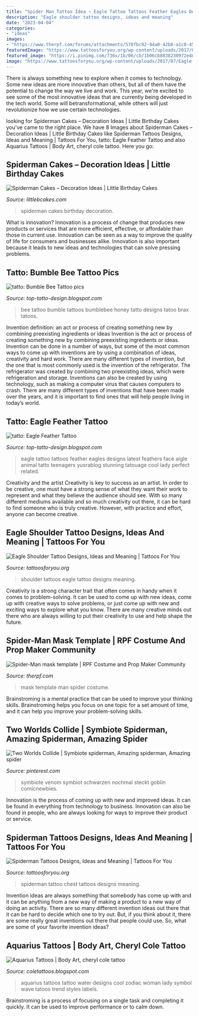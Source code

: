 ```yaml
---
title: "Spider Man Tattoo Idea ~ Eagle Tattoo Tattoos Feather Eagles Designs Latest Feathers Face Aigle Animal Tatto Teenagers Yusrablog Stunning Tatouage Cool Lady Perfect Related"
description: "Eagle shoulder tattoo designs, ideas and meaning"
date: "2023-04-04"
categories:
- "ideas"
images:
- "https://www.therpf.com/forums/attachments/570fbc92-94a0-42b8-a1c0-45d47940c1d3-jpeg.1039336/"
featuredImage: "https://www.tattoosforyou.org/wp-content/uploads/2017/07/Eagle-Shoulder-Tattoos-for-Men.jpg"
featured_image: "https://i.pinimg.com/736x/1b/06/cb/1b06cb8838230972e485c7586b3f494b.jpg"
image: "https://www.tattoosforyou.org/wp-content/uploads/2017/07/Eagle-Shoulder-Tattoos-for-Men.jpg"
---
```



There is always something new to explore when it comes to technology. Some new ideas are more innovative than others, but all of them have the potential to change the way we live and work. This year, we're excited to see some of the most innovative ideas that are currently being developed in the tech world. Some will betransformational, while others will just revolutionize how we use certain technologies.

	

		
looking for Spiderman Cakes – Decoration Ideas | Little Birthday Cakes you've came to the right place. We have 8 Images about Spiderman Cakes – Decoration Ideas | Little Birthday Cakes like Spiderman Tattoos Designs, Ideas and Meaning | Tattoos For You, tatto: Eagle Feather Tattoo and also Aquarius Tattoos | Body Art, cheryl cole tattoo. Here you go:
		
    
## Spiderman Cakes – Decoration Ideas | Little Birthday Cakes

<img loading=lazy src="http://www.littlebcakes.com/wp-content/uploads/2013/08/Spiderman-Cakes-Images.jpg" onerror="this.onerror=null;this.src='https://tse4.mm.bing.net/th?id=OIP.ahuEcnMILxYoUNzYgmJBnAHaFj&amp;pid=15.1';" alt="Spiderman Cakes – Decoration Ideas | Little Birthday Cakes">

_Source: littlebcakes.com_

>spiderman cakes birthday decoration. 

	

What is innovation?
Innovation is a process of change that produces new products or services that are more efficient, effective, or affordable than those in current use. Innovation can be seen as a way to improve the quality of life for consumers and businesses alike. Innovation is also important because it leads to new ideas and technologies that can solve pressing problems.

    
## Tatto: Bumble Bee Tattoo Pics

<img loading=lazy src="http://2.bp.blogspot.com/-YeP4SFuI1sw/UQVfPDf42rI/AAAAAAAAQjs/8wycnekXJv0/s1600/Bumblebee-Tattoos-Graphics-72.jpg" onerror="this.onerror=null;this.src='https://tse1.mm.bing.net/th?id=OIP.un52yQKWufG49WoYAicBHQHaGF&amp;pid=15.1';" alt="tatto: Bumble Bee Tattoo pics">

_Source: top-tatto-design.blogspot.com_

>bee tattoo bumble tattoos bumblebee honey tatto designs tatoo brax tatoos. 

	

Invention definition: an act or process of creating something new by combining preexisting ingredients or ideas
Invention is the act or process of creating something new by combining preexisting ingredients or ideas. Invention can be done in a number of ways, but some of the most common ways to come up with inventions are by using a combination of ideas, creativity and hard work. There are many different types of invention, but the one that is most commonly used is the invention of the refrigerator. The refrigerator was created by combining two preexisting ideas, which were refrigeration and storage. Inventions can also be created by using technology, such as making a computer virus that causes computers to crash. There are many different types of inventions that have been made over the years, and it is important to find ones that will help people living in today’s world.

    
## Tatto: Eagle Feather Tattoo

<img loading=lazy src="http://2.bp.blogspot.com/-1p_2hvsCzKQ/UQVhs3rfVcI/AAAAAAAARCQ/tH3RcGBwh6o/s1600/eagle_feather_tattoo_11.jpg" onerror="this.onerror=null;this.src='https://tse1.mm.bing.net/th?id=OIP.2YJQbuP7rlg1MT-kf371_wHaJ5&amp;pid=15.1';" alt="tatto: Eagle Feather Tattoo">

_Source: top-tatto-design.blogspot.com_

>eagle tattoo tattoos feather eagles designs latest feathers face aigle animal tatto teenagers yusrablog stunning tatouage cool lady perfect related. 

	

Creativity and the artist
Creativity is key to success as an artist. In order to be creative, one must have a strong sense of what they want their work to represent and what they believe the audience should see. With so many different mediums available and so much creativity out there, it can be hard to find someone who is truly creative. However, with practice and effort, anyone can become creative.

    
## Eagle Shoulder Tattoo Designs, Ideas And Meaning | Tattoos For You

<img loading=lazy src="https://www.tattoosforyou.org/wp-content/uploads/2017/07/Eagle-Shoulder-Tattoos-for-Men.jpg" onerror="this.onerror=null;this.src='https://tse3.mm.bing.net/th?id=OIP.GW4Mjd57Pnc4Pa2jfr5ziQHaJ4&amp;pid=15.1';" alt="Eagle Shoulder Tattoo Designs, Ideas and Meaning | Tattoos For You">

_Source: tattoosforyou.org_

>shoulder tattoos eagle tattoo designs meaning. 

	

Creativity is a strong character trait that often comes in handy when it comes to problem-solving. It can be used to come up with new ideas, come up with creative ways to solve problems, or just come up with new and exciting ways to explore what you know. There are many creative minds out there who are always willing to put their creativity to use and help shape the future.

    
## Spider-Man Mask Template | RPF Costume And Prop Maker Community

<img loading=lazy src="https://www.therpf.com/forums/attachments/570fbc92-94a0-42b8-a1c0-45d47940c1d3-jpeg.1039336/" onerror="this.onerror=null;this.src='https://tse2.mm.bing.net/th?id=OIP.PLryhqXq9tWZFLoI2kdrfwHaJ4&amp;pid=15.1';" alt="Spider-Man mask template | RPF Costume and Prop Maker Community">

_Source: therpf.com_

>mask template man spider costume. 

	

Brainstroming is a mental practice that can be used to improve your thinking skills. Brainstroming helps you focus on one topic for a set amount of time, and it can help you improve your problem-solving skills.

    
## Two Worlds Collide | Symbiote Spiderman, Amazing Spiderman, Amazing Spider

<img loading=lazy src="https://i.pinimg.com/736x/1b/06/cb/1b06cb8838230972e485c7586b3f494b.jpg" onerror="this.onerror=null;this.src='https://tse2.mm.bing.net/th?id=OIP.mp2iuqDj8oA1-_Fct-GzwQHaLj&amp;pid=15.1';" alt="Two Worlds Collide | Symbiote spiderman, Amazing spiderman, Amazing spider">

_Source: pinterest.com_

>symbiote venom symbiot schwarzen nochmal steckt goblin comicnewbies. 

	

Innovation is the process of coming up with new and improved ideas. It can be found in everything from technology to business. Innovation can also be found in people, who are always looking for ways to improve their product or service.

    
## Spiderman Tattoos Designs, Ideas And Meaning | Tattoos For You

<img loading=lazy src="https://www.tattoosforyou.org/wp-content/uploads/2016/05/Spiderman-Chest-Tattoo.jpg" onerror="this.onerror=null;this.src='https://tse1.mm.bing.net/th?id=OIP.VLaPwuc53vXBdgFVA1Yt0AHaF6&amp;pid=15.1';" alt="Spiderman Tattoos Designs, Ideas and Meaning | Tattoos For You">

_Source: tattoosforyou.org_

>spiderman tattoo chest tattoos designs meaning. 

	

Invention ideas are always something that somebody has come up with and it can be anything from a new way of making a product to a new way of doing an activity. There are so many different invention ideas out there that it can be hard to decide which one to try out. But, if you think about it, there are some really great inventions out there that people could use. So, what are some of your favorite invention ideas?

    
## Aquarius Tattoos | Body Art, Cheryl Cole Tattoo

<img loading=lazy src="http://4.bp.blogspot.com/-lX3fRVaTnl8/UQZT736eoMI/AAAAAAAAMv8/WzEvLd6gIXI/s1600/t1_Aquarius-Tattoos-water_854.jpg" onerror="this.onerror=null;this.src='https://tse2.mm.bing.net/th?id=OIP.I0Cvhu5Gq1Llntq5BSSvGQHaNV&amp;pid=15.1';" alt="Aquarius Tattoos | Body Art, cheryl cole tattoo">

_Source: coletattoos.blogspot.com_

>aquarius tattoos tattoo water designs cool zodiac woman lady symbol wave tatoos trend styles labels. 

	

Brainstroming is a process of focusing on a single task and completing it quickly. It can be used to improve performance or to calm down.

